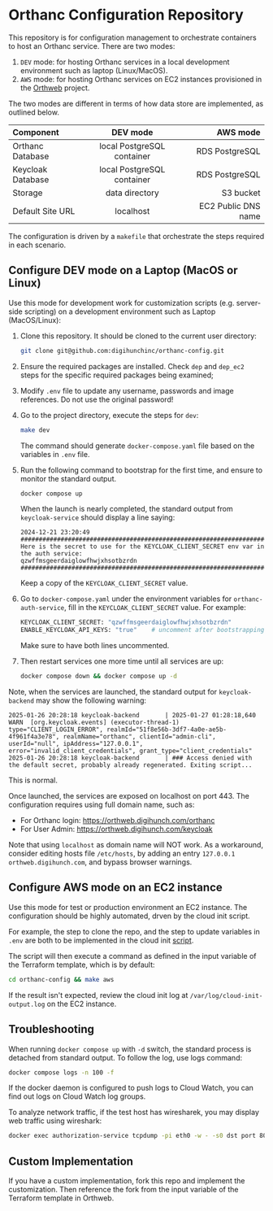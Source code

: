 # Orthanc Configuration Repository

This repository is for configuration management to orchestrate containers to host an Orthanc service. There are two modes:
1. `DEV` mode: for hosting Orthanc services in a local development environment such as laptop (Linux/MacOS).
2. `AWS` mode: for hosting Orthanc services on EC2 instances provisioned in the [Orthweb](https://github.com/digihunch/orthweb) project. 

The two modes are different in terms of how data store are implemented, as outlined below.

| Component              | DEV mode | AWS mode |
| :---------------- | :------: | ----: |
| Orthanc Database |  local PostgreSQL container   | RDS PostgreSQL |
| Keycloak Database |  local PostgreSQL container   | RDS PostgreSQL |
| Storage    |  data directory   | S3 bucket |
| Default Site URL |  localhost   | EC2 Public DNS name |

The configuration is driven by a `makefile` that orchestrate the steps required in each scenario.

## Configure DEV mode on a Laptop (MacOS or Linux)
Use this mode for development work for customization scripts (e.g. server-side scripting) on a development environment such as Laptop (MacOS/Linux):

1. Clone this repository. It should be cloned to the current user directory:
      ```sh
      git clone git@github.com:digihunchinc/orthanc-config.git
      ```

2. Ensure the required packages are installed. Check `dep` and `dep_ec2` steps for the specific required packages being examined;
3. Modify `.env` file to update any username, passwords and image references. Do not use the original password! 
4. Go to the project directory, execute the steps for `dev`: 

      ```sh
      make dev
      ```
      The command should generate `docker-compose.yaml` file based on the variables in `.env` file.

5. Run the following command to bootstrap for the first time, and ensure to monitor the standard output.

      ```sh
      docker compose up
      ```

      When the launch is nearly completed, the standard output from `keycloak-service` should display a line saying:

      ```
      2024-12-21 23:20:49 ########################################################################################
      Here is the secret to use for the KEYCLOAK_CLIENT_SECRET env var in the auth service:
      qzwffmsgeerdaiglowfhwjxhsotbzrdn
      ########################################################################################
      ```
      Keep a copy of the `KEYCLOAK_CLIENT_SECRET` value. 

6. Go to `docker-compose.yaml` under the environment variables for `orthanc-auth-service`, fill in the `KEYCLOAK_CLIENT_SECRET` value. For example:
      ```sh
      KEYCLOAK_CLIENT_SECRET: "qzwffmsgeerdaiglowfhwjxhsotbzrdn"
      ENABLE_KEYCLOAK_API_KEYS: "true"    # uncomment after bootstrapping
      ```
      Make sure to have both lines uncommented.

6. Then restart services one more time until all services are up:

      ```sh
      docker compose down && docker compose up -d
      ```
Note, when the services are launched, the standard output for `keycloak-backend` may show the following warning:
      
```
2025-01-26 20:28:18 keycloak-backend       | 2025-01-27 01:28:18,640 WARN  [org.keycloak.events] (executor-thread-1) type="CLIENT_LOGIN_ERROR", realmId="51f8e56b-3df7-4a0e-ae5b-4f961f4a3e78", realmName="orthanc", clientId="admin-cli", userId="null", ipAddress="127.0.0.1", error="invalid_client_credentials", grant_type="client_credentials"
2025-01-26 20:28:18 keycloak-backend       | ### Access denied with the default secret, probably already regenerated. Exiting script...
```

This is normal.

Once launched, the services are exposed on localhost on port 443. The configuration requires using full domain name, such as:
- For Orthanc login: https://orthweb.digihunch.com/orthanc 
- For User Admin: https://orthweb.digihunch.com/keycloak 

Note that using `localhost` as domain name will NOT work. As a workaround, consider editing hosts file `/etc/hosts`, by adding an entry `127.0.0.1 orthweb.digihunch.com`, and bypass browser warnings.

## Configure AWS mode on an EC2 instance

Use this mode for test or production environment an EC2 instance. The configuration should be highly automated, drven by the cloud init script. 

For example, the step to clone the repo, and the step to update variables in `.env` are both to be implemented in the cloud init [script](https://github.com/digihunch/orthweb/blob/main/terraform/modules/ec2/userdata2.tpl). 

The script will then execute a command as defined in the input variable of the Terraform template, which is by default:
```sh
cd orthanc-config && make aws
```

If the result isn't expected, review the cloud init log at `/var/log/cloud-init-output.log` on the EC2 instance.

## Troubleshooting

When running `docker compose up` with `-d` switch, the standard process is detached from standard output. To follow the log, use logs command:
```sh
docker compose logs -n 100 -f
```
If the docker daemon is configured to push logs to Cloud Watch, you can find out logs on Cloud Watch log groups.

To analyze network traffic, if the test host has wiresharek, you may display web traffic using wireshark:
```sh
docker exec authorization-service tcpdump -pi eth0 -w - -s0 dst port 8000 or src port 8000| wireshark -k -i -
```

## Custom Implementation
If you have a custom implementation, fork this repo and implement the customization. Then reference the fork from the input variable of the Terraform template in Orthweb.
